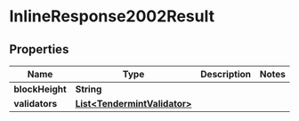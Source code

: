 
# InlineResponse2002Result

## Properties
Name | Type | Description | Notes
------------ | ------------- | ------------- | -------------
**blockHeight** | **String** |  | 
**validators** | [**List&lt;TendermintValidator&gt;**](TendermintValidator.md) |  | 



